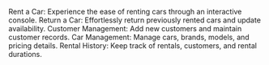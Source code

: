 Rent a Car: Experience the ease of renting cars through an interactive console.
Return a Car: Effortlessly return previously rented cars and update availability. 
Customer Management: Add new customers and maintain customer records.
Car Management: Manage cars, brands, models, and pricing details.
Rental History: Keep track of rentals, customers, and rental durations.
